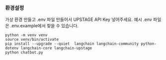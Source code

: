 ### 환경설정

가상 환경 만들고 .env 파일 만들어서 UPSTAGE API Key 넣어주세요. 예시 .env 파일은 .env.example에서 찾을 수 있습니다.

```
python -m venv venv
source venv/bin/activate
pip install --upgrade --quiet  langchain langchain-community python-dotenv langchain-core langchain-upstage
python chatbot.py
```

